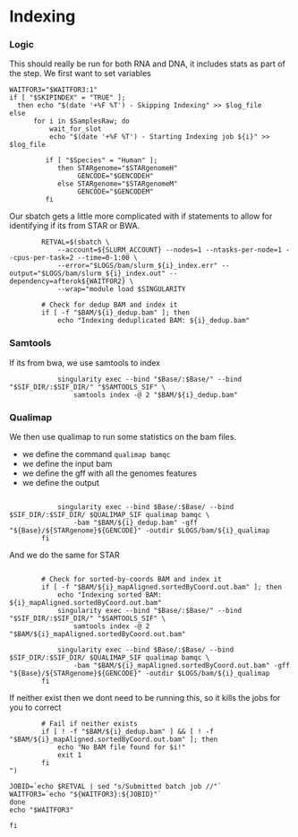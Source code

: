 # Indexing

### Logic
This should really be run for both RNA and DNA, it includes stats as part of the step.
We first want to set variables
```
WAITFOR3="$WAITFOR3:1"
if [ "$SKIPINDEX" = "TRUE" ];
  then echo "$(date '+%F %T') - Skipping Indexing" >> $log_file
else
      for i in $SamplesRaw; do
          wait_for_slot
          echo "$(date '+%F %T') - Starting Indexing job ${i}" >> $log_file

         if [ "$Species" = "Human" ];
            then STARgenome="$STARgenomeH"
                 GENCODE="$GENCODEH"
            else STARgenome="$STARgenomeM"
                 GENCODE="$GENCODEM"
         fi
```
Our sbatch gets a little more complicated with if statements to allow for identifying if its from STAR or BWA.

```
        RETVAL=$(sbatch \
            --account=${SLURM_ACCOUNT} --nodes=1 --ntasks-per-node=1 --cpus-per-task=2 --time=0-1:00 \
            --error="$LOGS/bam/slurm_${i}_index.err" --output="$LOGS/bam/slurm_${i}_index.out" --dependency=afterok${WAITFOR2} \
            --wrap="module load $SINGULARITY

        # Check for dedup BAM and index it
        if [ -f "$BAM/${i}_dedup.bam" ]; then
            echo "Indexing deduplicated BAM: ${i}_dedup.bam"
```
### Samtools
If its from bwa, we use samtools to index
```
            singularity exec --bind "$Base/:$Base/" --bind "$SIF_DIR/:$SIF_DIR/" "$SAMTOOLS_SIF" \
                samtools index -@ 2 "$BAM/${i}_dedup.bam"
```
### Qualimap
We then use qualimap to run some statistics on the bam files.
+ we define the command `qualimap bamqc`
+ we define the input bam
+ we define the gff with all the genomes features
+ we define the output
```

            singularity exec --bind $Base/:$Base/ --bind $SIF_DIR/:$SIF_DIR/ $QUALIMAP_SIF qualimap bamqc \
                -bam "$BAM/${i}_dedup.bam" -gff "${Base}/${STARgenome}${GENCODE}" -outdir $LOGS/bam/${i}_qualimap
        fi
```
And we do the same for STAR
```

        # Check for sorted-by-coords BAM and index it
        if [ -f "$BAM/${i}_mapAligned.sortedByCoord.out.bam" ]; then
            echo "Indexing sorted BAM: ${i}_mapAligned.sortedByCoord.out.bam"
            singularity exec --bind "$Base/:$Base/" --bind "$SIF_DIR/:$SIF_DIR/" "$SAMTOOLS_SIF" \
                samtools index -@ 2 "$BAM/${i}_mapAligned.sortedByCoord.out.bam"

            singularity exec --bind $Base/:$Base/ --bind $SIF_DIR/:$SIF_DIR/ $QUALIMAP_SIF qualimap bamqc \
                -bam "$BAM/${i}_mapAligned.sortedByCoord.out.bam" -gff "${Base}/${STARgenome}${GENCODE}" -outdir $LOGS/bam/${i}_qualimap
        fi
```
If neither exist then we dont need to be running this, so it kills the jobs for you to correct
```
        # Fail if neither exists
        if [ ! -f "$BAM/${i}_dedup.bam" ] && [ ! -f "$BAM/${i}_mapAligned.sortedByCoord.out.bam" ]; then
            echo "No BAM file found for $i!"
            exit 1
        fi
")

JOBID=`echo $RETVAL | sed "s/Submitted batch job //"`
WAITFOR3=`echo "${WAITFOR3}:${JOBID}"`
done
echo "$WAITFOR3"

fi
```
